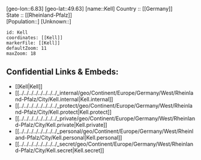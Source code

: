 ﻿---
location: [49.63,6.83] 
mapzoom: [7,12] 
mapmarker: city 
type: City
tags:
- geo/City


SpocWebEntityId: 31375
isDeleted: false
confidential: public

---
[geo-lon::6.83] 
[geo-lat::49.63] 
[name::Kell] 
Country :: [[Germany]]  
State :: [[Rheinland-Pfalz]]  
[Population::] 
[Unknown::] 


```leaflet
id: Kell
coordinates: [[Kell]] 
markerFile: [[Kell]] 
defaultZoom: 11 
maxZoom: 18
```


## Confidential Links & Embeds: 
- [[Kell|Kell]]  
- [[../../../../../../../../_internal/geo/Continent/Europe/Germany/West/Rheinland-Pfalz/City/Kell.internal|Kell.internal]] 
- [[../../../../../../../../_protect/geo/Continent/Europe/Germany/West/Rheinland-Pfalz/City/Kell.protect|Kell.protect]] 
- [[../../../../../../../../_private/geo/Continent/Europe/Germany/West/Rheinland-Pfalz/City/Kell.private|Kell.private]] 
- [[../../../../../../../../_personal/geo/Continent/Europe/Germany/West/Rheinland-Pfalz/City/Kell.personal|Kell.personal]] 
- [[../../../../../../../../_secret/geo/Continent/Europe/Germany/West/Rheinland-Pfalz/City/Kell.secret|Kell.secret]] 
